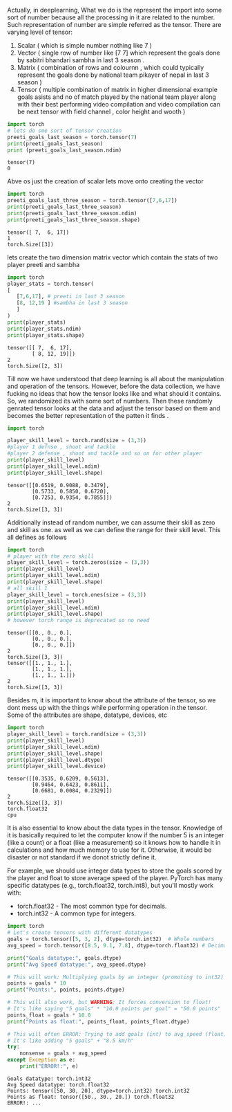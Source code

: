 

Actually, in deeplearning, What we do is the represent the import into some sort of number because all the processing in it are related to the number. Such representation of number are simple referred as the tensor. There are varying level of tensor:

1.  Scalar ( which is simple number nothing like 7 )
2.  Vector ( single row of number like [7 7] which represent the goals done by sabitri bhandari sambha in last 3 season .
3.  Matrix ( combination of rows and colournn , which could typically represent the goals done by national team pikayer of nepal in last 3 season )
4.  Tensor ( multiple combination of matrix in higher dimensional example goals asists and no of match played by the national team player along with their best performing video compilation and video compilation can be next tensor with field channel , color height and wooth )

```python
import torch
# lets do sme sort of tensor creation
preeti_goals_last_season = torch.tensor(7)
print(preeti_goals_last_season)
print (preeti_goals_last_season.ndim)
```

    tensor(7)
    0

Abve os just the creation of scalar lets move onto creating the vector

```python
import torch
preeti_goals_last_three_season = torch.tensor([7,6,17])
print(preeti_goals_last_three_season)
print(preeti_goals_last_three_season.ndim)
print(preeti_goals_last_three_season.shape)
```

    tensor([ 7,  6, 17])
    1
    torch.Size([3])

lets create the two dimension matrix vector which contain the stats of two player preeti and sambha

```python
import torch
player_stats = torch.tensor(
[ 
   [7,6,17], # preeti in last 3 season
   [8, 12,19 ] #sambha in last 3 season
   ]
)
print(player_stats)
print(player_stats.ndim)
print(player_stats.shape)
```

    tensor([[ 7,  6, 17],
            [ 8, 12, 19]])
    2
    torch.Size([2, 3])

Till now we have understood that deep learning is all about the manipulation and operation of the tensors. However, before the data collection, we have fucking no ideas that how the tensor looks like and what should it contains. So, we randomized its with some sort of numbers. Then these randomly genrated tensor looks at the data and adjust the tensor based on them and becomes the better representation of the patten it finds .

```python
import torch

player_skill_level = torch.rand(size = (3,3))
#player 1 defnse , shoot and tackle
#player 2 defense , shoot and tackle and so on for other player
print(player_skill_level)
print(player_skill_level.ndim)
print(player_skill_level.shape)
```

    tensor([[0.6519, 0.9088, 0.3479],
            [0.5733, 0.5850, 0.6720],
            [0.7253, 0.9354, 0.7855]])
    2
    torch.Size([3, 3])

Additionally instead of random number, we can assume their skill as zero and skill as one. as well as we can define the range for their skill level. This all defines as follows

```python
import torch
# player with the zero skill
player_skill_level = torch.zeros(size = (3,3))
print(player_skill_level)
print(player_skill_level.ndim)
print(player_skill_level.shape)
# all skill 1
player_skill_level = torch.ones(size = (3,3))
print(player_skill_level)
print(player_skill_level.ndim)
print(player_skill_level.shape)
# however torch range is deprecated so no need
```

    tensor([[0., 0., 0.],
            [0., 0., 0.],
            [0., 0., 0.]])
    2
    torch.Size([3, 3])
    tensor([[1., 1., 1.],
            [1., 1., 1.],
            [1., 1., 1.]])
    2
    torch.Size([3, 3])

Besides m, it is important to know about the attribute of the tensor, so we dont mess up with the things while performing operation in the tensor. Some of the attributes are shape, datatype, devices, etc

```python
import torch
player_skill_level = torch.rand(size = (3,3))
print(player_skill_level)
print(player_skill_level.ndim)
print(player_skill_level.shape)
print(player_skill_level.dtype)
print(player_skill_level.device)
```

    tensor([[0.3535, 0.6209, 0.5613],
            [0.9464, 0.6423, 0.8611],
            [0.6681, 0.0084, 0.2329]])
    2
    torch.Size([3, 3])
    torch.float32
    cpu

It is also essential to know about the data types in the tensor. Knowledge of it is basically required to let the computer know if the number 5 is an integer (like a count) or a float (like a measurement) so it knows how to handle it in calculations and how much memory to use for it. Otherwise, it would be disaster or not standard if we donot strictly define it.

For example, we should use integer data types to store the goals scored by the player and float to store average speed of the player. PyTorch has many specific datatypes (e.g., torch.float32, torch.int8), but you'll mostly work with:

*   torch.float32 - The most common type for decimals.
*   torch.int32 - A common type for integers.

```python
import torch
# Let's create tensors with different datatypes
goals = torch.tensor([5, 3, 2], dtype=torch.int32)  # Whole numbers
avg_speed = torch.tensor([8.5, 9.1, 7.8], dtype=torch.float32) # Decimals

print("Goals datatype:", goals.dtype)
print("Avg Speed datatype:", avg_speed.dtype)

# This will work: Multiplying goals by an integer (promoting to int32)
points = goals * 10
print("Points:", points, points.dtype)

# This will also work, but WARNING: It forces conversion to float!
# It's like saying "5 goals" * "10.0 points per goal" = "50.0 points"
points_float = goals * 10.0
print("Points as float:", points_float, points_float.dtype)

# This will often ERROR: Trying to add goals (int) to avg_speed (float)
# It's like adding "5 goals" + "8.5 km/h"
try:
    nonsense = goals + avg_speed
except Exception as e:
    print("ERROR!:", e)
```

    Goals datatype: torch.int32
    Avg Speed datatype: torch.float32
    Points: tensor([50, 30, 20], dtype=torch.int32) torch.int32
    Points as float: tensor([50., 30., 20.]) torch.float32
    ERROR!: ...
```
